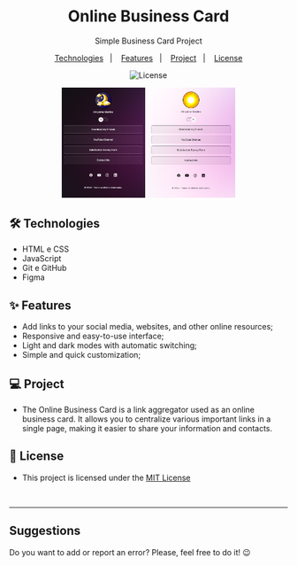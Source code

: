 <h1 align="center"> Online Business Card </h1> 

<p align="center">Simple Business Card Project</p>

<p align="center">  
  <a href="#-technologies">Technologies</a>&nbsp;&nbsp;&nbsp;|&nbsp;&nbsp;&nbsp;
  <a href="#-features">Features</a>&nbsp;&nbsp;&nbsp;|&nbsp;&nbsp;&nbsp;
  <a href="#-project">Project</a>&nbsp;&nbsp;&nbsp;|&nbsp;&nbsp;&nbsp;
  <a href="#-license">License</a>  
</p>

<p align="center">
  <img alt="License" src="https://img.shields.io/static/v1?label=license&message=MIT&color=c920c9&labelColor=000000">
</p>

<p align="center">
  <img alt="projeto Online Business Card" src=".github/project-dark-mode.png" width="30%">

  <img alt="projeto Online Business Card" src=".github/project-light-mode.png" width="31.6%">
</p>


## 🛠 Technologies

- HTML e CSS
- JavaScript
- Git e GitHub
- Figma


## ✨ Features

- Add links to your social media, websites, and other online resources;
- Responsive and easy-to-use interface;
- Light and dark modes with automatic switching;
- Simple and quick customization;

## 💻 Project

- The Online Business Card is a link aggregator used as an online business card. It allows you to centralize various important links in a single page, making it easier to share your information and contacts.

## 📜 License

* This project is licensed under the [MIT License](https://choosealicense.com/licenses/mit/)

<br>
<hr>
<h2> Suggestions </h2>
<p> Do you want to add or report an error? Please, feel free to do it! 😉 </p>



